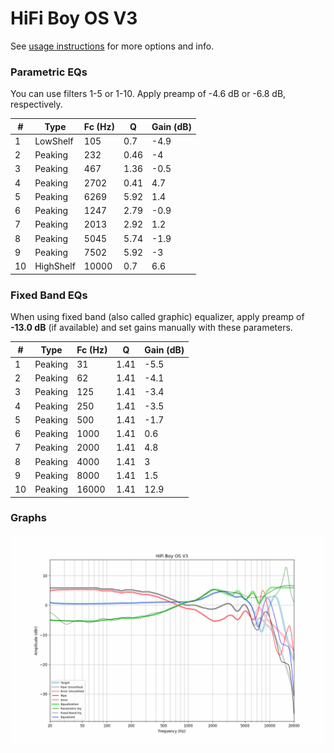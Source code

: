 # HiFi Boy OS V3
See [usage instructions](https://github.com/jaakkopasanen/AutoEq#usage) for more options and info.

### Parametric EQs
You can use filters 1-5 or 1-10. Apply preamp of -4.6 dB or -6.8 dB, respectively.

|   # | Type      |   Fc (Hz) |    Q |   Gain (dB) |
|-----|-----------|-----------|------|-------------|
|   1 | LowShelf  |       105 | 0.7  |        -4.9 |
|   2 | Peaking   |       232 | 0.46 |        -4   |
|   3 | Peaking   |       467 | 1.36 |        -0.5 |
|   4 | Peaking   |      2702 | 0.41 |         4.7 |
|   5 | Peaking   |      6269 | 5.92 |         1.4 |
|   6 | Peaking   |      1247 | 2.79 |        -0.9 |
|   7 | Peaking   |      2013 | 2.92 |         1.2 |
|   8 | Peaking   |      5045 | 5.74 |        -1.9 |
|   9 | Peaking   |      7502 | 5.92 |        -3   |
|  10 | HighShelf |     10000 | 0.7  |         6.6 |

### Fixed Band EQs
When using fixed band (also called graphic) equalizer, apply preamp of **-13.0 dB** (if available) and set gains manually with these parameters.

|   # | Type    |   Fc (Hz) |    Q |   Gain (dB) |
|-----|---------|-----------|------|-------------|
|   1 | Peaking |        31 | 1.41 |        -5.5 |
|   2 | Peaking |        62 | 1.41 |        -4.1 |
|   3 | Peaking |       125 | 1.41 |        -3.4 |
|   4 | Peaking |       250 | 1.41 |        -3.5 |
|   5 | Peaking |       500 | 1.41 |        -1.7 |
|   6 | Peaking |      1000 | 1.41 |         0.6 |
|   7 | Peaking |      2000 | 1.41 |         4.8 |
|   8 | Peaking |      4000 | 1.41 |         3   |
|   9 | Peaking |      8000 | 1.41 |         1.5 |
|  10 | Peaking |     16000 | 1.41 |        12.9 |

### Graphs
![](./HiFi%20Boy%20OS%20V3.png)
